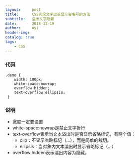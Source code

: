 ```yaml
---
layout:     post
title:      CSS实现文字过长显示省略号的方法
subtitle:   溢出文字隐藏
date:       2018-12-19
author:     Ayi
header-img: 
catalog: true
tags:
    - CSS
---
```


### 代码

```
.demo {
	width: 100px;
	white-space:nowrap;
	overflow:hidden;
	text-overflow:ellipsis;
 }
```

### 说明

- 宽度一定要设置
- white-space:nowrap是禁止文字折行
- text-overflow表示当文本溢出时是否显示省略标记，有两个值：
  - clip：不显示省略标记（...），而是简单的裁切。
  - ellipsis：当对象内文本溢出时显示省略标记（...）
- overflow:hidden表示溢出内容为隐藏。